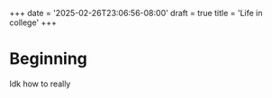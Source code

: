 +++
date = '2025-02-26T23:06:56-08:00'
draft = true
title = 'Life in college'
+++

# Beginning 
Idk how to really 
